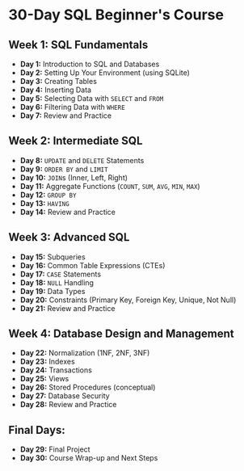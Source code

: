 # 30-Day SQL Beginner's Course

## Week 1: SQL Fundamentals
*   **Day 1:** Introduction to SQL and Databases
*   **Day 2:** Setting Up Your Environment (using SQLite)
*   **Day 3:** Creating Tables
*   **Day 4:** Inserting Data
*   **Day 5:** Selecting Data with `SELECT` and `FROM`
*   **Day 6:** Filtering Data with `WHERE`
*   **Day 7:** Review and Practice

## Week 2: Intermediate SQL
*   **Day 8:** `UPDATE` and `DELETE` Statements
*   **Day 9:** `ORDER BY` and `LIMIT`
*   **Day 10:** `JOIN`s (Inner, Left, Right)
*   **Day 11:** Aggregate Functions (`COUNT`, `SUM`, `AVG`, `MIN`, `MAX`)
*   **Day 12:** `GROUP BY`
*   **Day 13:** `HAVING`
*   **Day 14:** Review and Practice

## Week 3: Advanced SQL
*   **Day 15:** Subqueries
*   **Day 16:** Common Table Expressions (CTEs)
*   **Day 17:** `CASE` Statements
*   **Day 18:** `NULL` Handling
*   **Day 19:** Data Types
*   **Day 20:** Constraints (Primary Key, Foreign Key, Unique, Not Null)
*   **Day 21:** Review and Practice

## Week 4: Database Design and Management
*   **Day 22:** Normalization (1NF, 2NF, 3NF)
*   **Day 23:** Indexes
*   **Day 24:** Transactions
*   **Day 25:** Views
*   **Day 26:** Stored Procedures (conceptual)
*   **Day 27:** Database Security
*   **Day 28:** Review and Practice

## Final Days:
*   **Day 29:** Final Project
*   **Day 30:** Course Wrap-up and Next Steps
